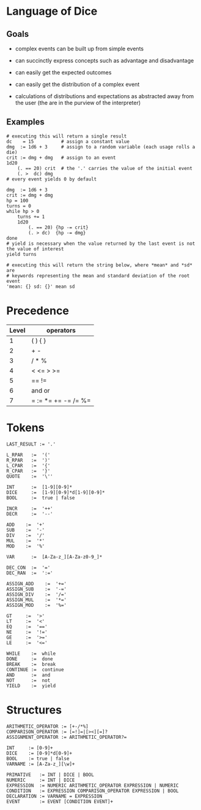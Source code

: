 Language of Dice
================

## Goals

 * complex events can be built up from simple events

 * can succinctly express concepts such as advantage and disadvantage

 * can easily get the expected outcomes

 * can easily get the distribution of a complex event

 * calculations of distributions and expectations as abstracted away from the
   user (the are in the purview of the interpreter)

## Examples

```
# executing this will return a single result
dc    = 15          # assign a constant value
dmg  := 1d6 + 3     # assign to a random variable (each usage rolls a die)
crit := dmg + dmg   # assign to an event
1d20
    (. == 20) crit  # the '.' carries the value of the initial event
    (. >  dc) dmg
# every event yields 0 by default
```


```
dmg  := 1d6 + 3
crit := dmg + dmg
hp = 100
turns = 0
while hp > 0
    turns += 1 
    1d20
        (. == 20) {hp -= crit}
        (. > dc)  {hp -= dmg}
done
# yield is necessary when the value returned by the last event is not the value of interest
yield turns

# executing this will return the string below, where *mean* and *sd* are
# keywords representing the mean and standard deviation of the root event 
'mean: {} sd: {}' mean sd
```

Precedence
==========

Level | operators
----- | ---------
1     | ( ) { }
2     | \+ \-
3     | / \* %
4     | < <= \> \>=
5     | == !=
6     | and or
7     | = := \*= += -= /= %=

Tokens
======

```
LAST_RESULT := '.'

L_RPAR   :=  '('
R_RPAR   :=  ')'
L_CPAR   :=  '{'
R_CPAR   :=  '}'
QUOTE    :=  '\''

INT      :=  [1-9][0-9]*
DICE     :=  [1-9][0-9]*d[1-9][0-9]*
BOOL     :=  true | false

INCR     :=  '++'
DECR     :=  '--'

ADD    :=  '+'
SUB    :=  '-'
DIV    :=  '/'
MUL    :=  '*'
MOD    :=  '%'

VAR      :=  [A-Za-z_][A-Za-z0-9_]*

DEC_CON  :=  '=' 
DEC_RAN  :=  ':='

ASSIGN_ADD    :=  '+='
ASSIGN_SUB    :=  '-='
ASSIGN_DIV    :=  '/='
ASSIGN_MUL    :=  '*='
ASSIGN_MOD    :=  '%='

GT     :=  '>'
LT     :=  '<'
EQ     :=  '=='
NE     :=  '!='
GE     :=  '>='
LE     :=  '<='

WHILE    :=  while
DONE     :=  done
BREAK    :=  break
CONTINUE :=  continue
AND      :=  and
NOT      :=  not
YIELD    :=  yield
```


Structures
==========

```
ARITHMETIC_OPERATOR := [+-/*%]
COMPARISON_OPERATOR := [=!]=|[><][=]?
ASSIGNMENT_OPERATOR := ARITHMETIC_OPERATOR?=

INT     := [0-9]+
DICE    := [0-9]*d[0-9]+
BOOL    := true | false
VARNAME := [A-Za-z_][\w]+
            
PRIMATIVE   := INT | DICE | BOOL
NUMERIC     := INT | DICE
EXPRESSION  := NUMERIC ARITHMETIC_OPERATOR EXPRESSION | NUMERIC 
CONDITION   := EXPRESSION COMPARISON_OPERATOR EXPRESSION | BOOL
DECLARATION := VARNAME = EXPRESSION
EVENT       := EVENT [CONDITION EVENT]+
```
